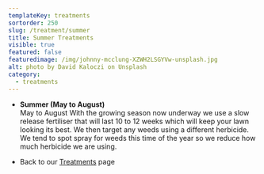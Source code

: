 ```yaml
---
templateKey: treatments
sortorder: 250
slug: /treatment/summer
title: Summer Treatments
visible: true
featured: false
featuredimage: /img/johnny-mcclung-XZWH2LSGYVw-unsplash.jpg
alt: photo by David Kaloczi on Unsplash
category:
  - treatments
---
```


* **Summer (May to August)**\
  May to August  With the growing season now underway we use a slow release fertiliser that will last 10 to 12 weeks which will keep your lawn looking its best.  We then target any weeds using a different herbicide.  We tend to spot spray for weeds this time of the year so we reduce how much herbicide we are using.


- Back to our [Treatments](/treatments) page